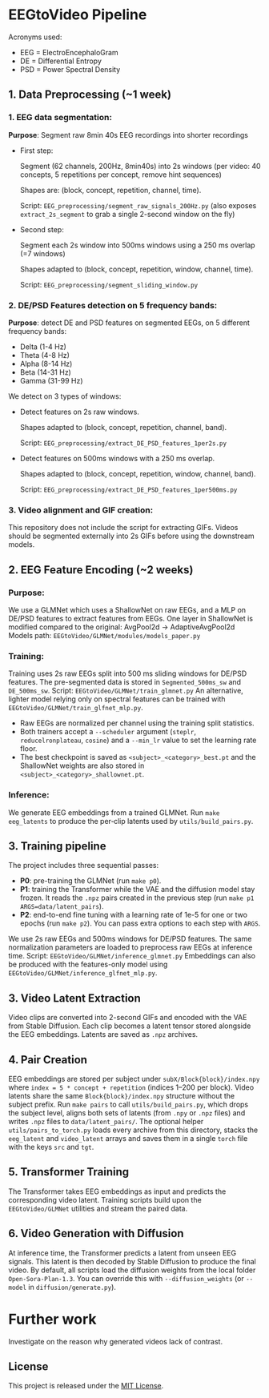 # EEGtoVideo Pipeline
Acronyms used:
- EEG = ElectroEncephaloGram
- DE = Differential Entropy
- PSD = Power Spectral Density

## 1. Data Preprocessing (~1 week)
### 1. EEG data segmentation:

**Purpose**: Segment raw 8min 40s EEG recordings into shorter recordings

- First step:

  Segment (62 channels, 200Hz, 8min40s) into 2s windows (per video: 40 concepts, 5 repetitions per concept, remove hint sequences)

  Shapes are: (block, concept, repetition, channel, time).

  Script: `EEG_preprocessing/segment_raw_signals_200Hz.py`
  (also exposes `extract_2s_segment` to grab a single 2-second window on the fly)

- Second step:

  Segment each 2s window into 500ms windows using a 250 ms overlap (=7 windows)

  Shapes adapted to (block, concept, repetition, window, channel, time).

  Script: `EEG_preprocessing/segment_sliding_window.py`

### 2. DE/PSD Features detection on 5 frequency bands:

**Purpose**: detect DE and PSD features on segmented EEGs, on 5 different frequency bands:

- Delta (1-4 Hz)
- Theta (4-8 Hz)
- Alpha (8-14 Hz)
- Beta (14-31 Hz)
- Gamma (31-99 Hz)

We detect on 3 types of windows:

- Detect features on 2s raw windows.

  Shapes adapted to (block, concept, repetition, channel, band).

  Script: `EEG_preprocessing/extract_DE_PSD_features_1per2s.py`

- Detect features on 500ms windows with a 250 ms overlap.

  Shapes adapted to (block, concept, repetition, window, channel, band).

  Script: `EEG_preprocessing/extract_DE_PSD_features_1per500ms.py`

### 3. Video alignment and GIF creation:

This repository does not include the script for extracting GIFs. Videos should be segmented externally into 2s GIFs before using the downstream models.

## 2. EEG Feature Encoding (~2 weeks)
### Purpose:
We use a GLMNet which uses a ShallowNet on raw EEGs, and a MLP on DE/PSD features to extract features from EEGs.
One layer in ShallowNet is modified compared to the original: AvgPool2d -> AdaptiveAvgPool2d
Models path: `EEGtoVideo/GLMNet/modules/models_paper.py`

### Training:
Training uses 2s raw EEGs split into 500 ms sliding windows for DE/PSD features.
The pre-segmented data is stored in `Segmented_500ms_sw` and `DE_500ms_sw`.
Script: `EEGtoVideo/GLMNet/train_glmnet.py`
An alternative, lighter model relying only on spectral features can be trained with `EEGtoVideo/GLMNet/train_glfnet_mlp.py`.
- Raw EEGs are normalized per channel using the training split statistics.
- Both trainers accept a `--scheduler` argument (`steplr`, `reducelronplateau`, `cosine`) and a `--min_lr` value to set the learning rate floor.
- The best checkpoint is saved as `<subject>_<category>_best.pt` and the ShallowNet weights are also stored in `<subject>_<category>_shallownet.pt`.

### Inference:
We generate EEG embeddings from a trained GLMNet. Run `make eeg_latents` to
produce the per‑clip latents used by `utils/build_pairs.py`.
## 3. Training pipeline
The project includes three sequential passes:
- **P0**: pre-training the GLMNet (run `make p0`).
- **P1**: training the Transformer while the VAE and the diffusion model stay frozen. It reads the `.npz` pairs created in the previous step (run `make p1 ARGS=data/latent_pairs`).
- **P2**: end-to-end fine tuning with a learning rate of 1e-5 for one or two epochs (run `make p2`).
You can pass extra options to each step with `ARGS`.

We use 2s raw EEGs and 500ms windows for DE/PSD features.
The same normalization parameters are loaded to preprocess raw EEGs at inference time.
Script: `EEGtoVideo/GLMNet/inference_glmnet.py`
Embeddings can also be produced with the features-only model using `EEGtoVideo/GLMNet/inference_glfnet_mlp.py`.

## 3. Video Latent Extraction
Video clips are converted into 2-second GIFs and encoded with the VAE from Stable Diffusion. Each clip becomes a latent tensor stored alongside the EEG embeddings. Latents are saved as `.npz` archives.

## 4. Pair Creation
EEG embeddings are stored per subject under `subX/Block{block}/index.npy` where
`index = 5 * concept + repetition` (indices 1–200 per block). Video latents share the
same `Block{block}/index.npy` structure without the subject prefix. Run `make pairs` to
call `utils/build_pairs.py`, which drops the subject level, aligns both sets of
latents (from `.npy` or `.npz` files) and writes `.npz` files to `data/latent_pairs/`.
The optional helper `utils/pairs_to_torch.py` loads every archive from this directory,
stacks the `eeg_latent` and `video_latent` arrays and saves them in a single
`torch` file with the keys `src` and `tgt`.

## 5. Transformer Training
The Transformer takes EEG embeddings as input and predicts the corresponding video latent. Training scripts build upon the `EEGtoVideo/GLMNet` utilities and stream the paired data.

## 6. Video Generation with Diffusion
At inference time, the Transformer predicts a latent from unseen EEG signals. This latent is then decoded by Stable Diffusion to produce the final video.
By default, all scripts load the diffusion weights from the local folder `Open-Sora-Plan-1.3`.
You can override this with `--diffusion_weights` (or `--model` in `diffusion/generate.py`).

# Further work
Investigate on the reason why generated videos lack of contrast.

## License
This project is released under the [MIT License](LICENSE).
